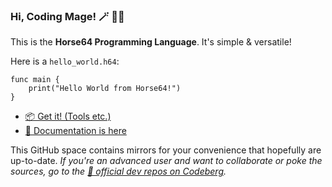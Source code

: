 
### Hi, Coding Mage! 🪄 🧙‍♀️ 

This is the **Horse64 Programming Language**. It's simple & versatile!

Here is a `hello_world.h64`:

```Horse64
func main {
    print("Hello World from Horse64!")
}
```

* [📦 Get it! (Tools etc.)](https://codeberg.org/Horse64/core.horse64.org/releases)
* [📖 Documentation is here](https://horse64.org/docs)

This GitHub space contains mirrors for your convenience
that hopefully are up-to-date. *If you're an advanced user
and want to collaborate or poke the sources,
go to the [🔨 official dev repos on
Codeberg](https://codeberg.org/Horse64).*
